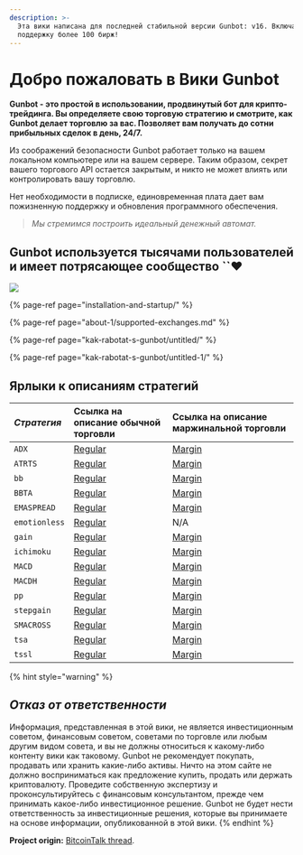 ```yaml
---
description: >-
  Эта вики написана для последней стабильной версии Gunbot: v16. Включает
  поддержку более 100 бирж!
---
```


# Добро пожаловать в Вики Gunbot

**Gunbot - это простой в использовании, продвинутый бот для крипто-трейдинга. Вы определяете свою торговую стратегию и смотрите, как** **Gunbot делает торговлю за вас. Позволяет вам получать до сотни прибыльных сделок в день, 24/7.**

Из соображений безопасности Gunbot работает только на вашем локальном компьютере или на вашем сервере. Таким образом, секрет вашего торгового API остается закрытым, и никто не может влиять или контролировать вашу торговлю.

Нет необходимости в подписке, единовременная плата дает вам пожизненную поддержку и обновления программного обеспечения.

> _Мы стремимся построить идеальный денежный автомат._

## **Gunbot используется тысячами пользователей и имеет потрясающее сообщество ``**❤️

![](https://blobscdn.gitbook.com/v0/b/gitbook-28427.appspot.com/o/assets%2F-L_Rejuz9K0BDQxSQvUH%2F-LaLXYX6ARQBY_FcuN64%2F-LaLXZXfYroIE4dKfkQ8%2Fimage.png?alt=media&token=087e9428-ff0a-4412-adc6-7ded14e01ef6)

{% page-ref page="installation-and-startup/" %}

{% page-ref page="about-1/supported-exchanges.md" %}

{% page-ref page="kak-rabotat-s-gunbot/untitled/" %}

{% page-ref page="kak-rabotat-s-gunbot/untitled-1/" %}

## Ярлыки к описаниям стратегий

| _Стратегия_ | Ссылка на описание обычной торговли | Ссылка на описание маржинальной торговли |
| :--- | :--- | :--- |
| `ADX` | [Regular](strategii-dlya-treidinga/untitled-8/adx.md) | [Margin](strategii-dlya-treidinga/untitled-7/adx.md) |
| `ATRTS` | [Regular](strategii-dlya-treidinga/untitled-8/atrts.md) | [Margin](strategii-dlya-treidinga/untitled-7/atrts.md) |
| `bb` | [Regular](strategii-dlya-treidinga/untitled-8/bollinger-bands.md) | [Margin](strategii-dlya-treidinga/untitled-7/bollinger-bands.md) |
| `BBTA` | [Regular](strategii-dlya-treidinga/untitled-8/bollinger-bands-ta.md) | [Margin](strategii-dlya-treidinga/untitled-7/bollinger-bands-ta.md) |
| `EMASPREAD` | [Regular](strategii-dlya-treidinga/untitled-8/ema-spread.md) | [Margin](strategii-dlya-treidinga/untitled-7/ema-spread.md) |
| `emotionless` | [Regular](strategii-dlya-treidinga/untitled-8/emotionless.md) | N/A |
| `gain` | [Regular](strategii-dlya-treidinga/untitled-8/gain.md) | [Margin](strategii-dlya-treidinga/untitled-7/gain.md) |
| `ichimoku` | [Regular](strategii-dlya-treidinga/untitled-8/untitled-1.md) | [Margin](strategii-dlya-treidinga/untitled-7/ichimoku.md) |
| `MACD` | [Regular](strategii-dlya-treidinga/untitled-8/macd.md) | [Margin](strategii-dlya-treidinga/untitled-7/macd.md) |
| `MACDH` | [Regular](strategii-dlya-treidinga/untitled-8/macdh.md) | [Margin](strategii-dlya-treidinga/untitled-7/macdh.md) |
| `pp` | [Regular](strategii-dlya-treidinga/untitled-8/pingpong.md) | [Margin](strategii-dlya-treidinga/untitled-7/pingpong.md) |
| `stepgain` | [Regular](strategii-dlya-treidinga/untitled-8/untitled.md) | [Margin](strategii-dlya-treidinga/untitled-7/stepgain.md) |
| `SMACROSS` | [Regular](strategii-dlya-treidinga/untitled-8/sma-cross.md) | [Margin](strategii-dlya-treidinga/untitled-7/sma-cross.md) |
| `tsa` | [Regular](strategii-dlya-treidinga/untitled-8/time-series-analysis.md) | [Margin](strategii-dlya-treidinga/untitled-7/time-series-analysis.md) |
| `tssl` | [Regular](strategii-dlya-treidinga/untitled-8/tssl-trailing-stop-stop-limit.md) | [Margin](strategii-dlya-treidinga/untitled-7/tssl-trailing-stop-stop-limit.md) |

{% hint style="warning" %}
## _**Отказ от ответственности**_

Информация, представленная в этой вики, не является инвестиционным советом, финансовым советом, советами по торговле или любым другим видом совета, и вы не должны относиться к какому-либо контенту вики как таковому. Gunbot не рекомендует покупать, продавать или хранить какие-либо активы. Ничто на этом сайте не должно восприниматься как предложение купить, продать или держать криптовалюту. Проведите собственную экспертизу и проконсультируйтесь с финансовым консультантом, прежде чем принимать какое-либо инвестиционное решение. Gunbot не будет нести ответственность за инвестиционные решения, которые вы принимаете на основе информации, опубликованной в этой вики.
{% endhint %}

**Project origin:** [BitcoinTalk thread](https://bitcointalk.org/index.php?topic=1715214.0).

